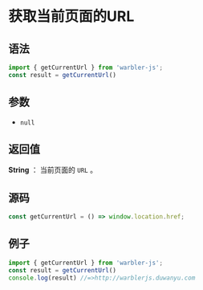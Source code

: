 <!--
 * @Author: 一尾流莺
 * @Description:获取当前页面的URL
 * @Date: 2021-09-13 17:26:25
 * @LastEditTime: 2021-09-17 18:13:19
 * @FilePath: \warblerjs-guide\docs\guide\methods\getCurrentUrl.md
-->

# 获取当前页面的URL

## 语法


```js
import { getCurrentUrl } from 'warbler-js';
const result = getCurrentUrl()
```

## 参数

- `null`

## 返回值

**String** ： 当前页面的 `URL` 。

## 源码


```js
const getCurrentUrl = () => window.location.href;
```

## 例子


```js
import { getCurrentUrl } from 'warbler-js';
const result = getCurrentUrl()
console.log(result) //=>http://warblerjs.duwanyu.com
```